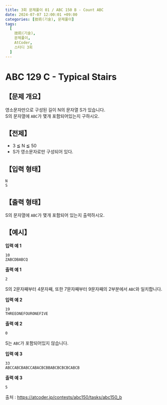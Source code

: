 ```yaml
---
title: 3회 문제풀이 01 / ABC 150 B - Count ABC
date: 2024-07-07 12:00:01 +09:00
categories: [技術(기술), 문제풀이]
tags:
  [
    技術(기술),
    문제풀이,
    AtCoder,
    스터디 3회
  ]
---
```

# ABC 129 C - Typical Stairs
## 【문제 개요】
영소문자만으로 구성된 길이 N의 문자열 S가 있습니다.<br>
S의 문자열에 `ABC`가 몇개 포함되어있는지 구하시오.

## 【전제】
- 3 ≦ N ≦ 50
- S가 영소문자로만 구성되어 있다.

## 【입력 형태】
```
N
S
```

## 【출력 형태】
S의 문자열에 `ABC`가 몇개 포함되어 있는지 출력하시오.

## 【예시】

**입력 예 1**

```
10
ZABCDBABCQ
```

**출력 예 1**

```
2
```
S의 2문자째부터 4문자째, 또한 7문자째부터 9문자째의 2부분에서 `ABC`와 일치합니다.

**입력 예 2**

```
19
THREEONEFOURONEFIVE
```

**출력 예 2**

```
0
```
S는 `ABC`가 포함되어있지 않습니다.

**입력 예 3**

```
33
ABCCABCBABCCABACBCBBABCBCBCBCABCB
```

**출력 예 3**

```
5
```

출처 : <a href="https://atcoder.jp/contests/abc150/tasks/abc150_b">https://atcoder.jp/contests/abc150/tasks/abc150_b</a> 